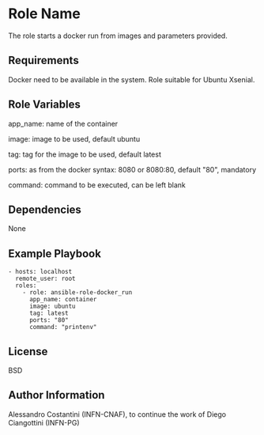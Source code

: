 Role Name
=========

The role starts a docker run from images and parameters provided.

Requirements
------------

Docker need to be available in the system. Role suitable for Ubuntu Xsenial.

Role Variables
--------------

app_name: name of the container

image: image to be used, default ubuntu

tag: tag for the image to be used, default latest

ports: as from the docker syntax: 8080 or 8080:80, default "80", mandatory

command: command to be executed, can be left blank


Dependencies
------------

None

Example Playbook
----------------

```
- hosts: localhost
  remote_user: root
  roles:
    - role: ansible-role-docker_run
      app_name: container
      image: ubuntu
      tag: latest
      ports: "80" 
      command: "printenv"
```




License
-------

BSD

Author Information
------------------

Alessandro Costantini (INFN-CNAF), to continue the work of Diego Ciangottini (INFN-PG)
